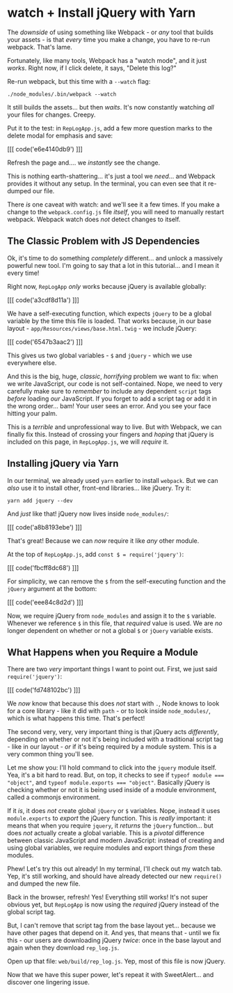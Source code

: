 # watch + Install jQuery with Yarn

The *downside* of using something like Webpack - or *any* tool that builds your
assets - is that *every* time you make a change, you have to re-run webpack. That's
lame.

Fortunately, like many tools, Webpack has a "watch mode", and it just *works*.
Right now, if I click delete, it says, "Delete this log?"

Re-run webpack, but this time with a `--watch` flag:

```terminal-silent
./node_modules/.bin/webpack --watch
```

It still builds the assets... but then *waits*. It's now constantly watching *all*
your files for changes. Creepy.

Put it to the test: in `RepLogApp.js`, add a few more question marks to the delete
modal for emphasis and save:

[[[ code('e6e4140db9') ]]]

Refresh the page and.... we *instantly* see the change.

This is nothing earth-shattering... it's just a tool we *need*... and Webpack provides
it without any setup. In the terminal, you can even see that it re-dumped our file.

There *is* one caveat with watch: and we'll see it a few times. If you make a change
to the `webpack.config.js` file *itself*, you will need to manually restart webpack.
Webpack watch does *not* detect changes to itself.

## The Classic Problem with JS Dependencies

Ok, it's time to do something *completely* different... and unlock a massively powerful
new tool. I'm going to say that a lot in this tutorial... and I mean it every time!

Right now, `RepLogApp` *only* works because jQuery is available globally:

[[[ code('a3cdf8d11a') ]]]

We have a self-executing function, which expects `jQuery` to be a global variable
by the time this file is loaded. That works because, in our base layout -
`app/Resources/views/base.html.twig` - we include jQuery:

[[[ code('6547b3aac2') ]]]

This gives us two global variables - `$` and `jQuery` - which we use everywhere else.

And this is the big, huge, *classic*, *horrifying* problem we want to fix: when we
write JavaScript, our code is not self-contained. Nope, we need to very carefully
make sure to *remember* to include any dependent `script` tags *before* loading *our*
JavaScript. If you forget to add a script tag or add it in the wrong order... bam!
Your user sees an error. And you see your face hitting your palm.

This is a *terrible* and unprofessional way to live. But with Webpack, we can finally
fix this. Instead of crossing your fingers and *hoping* that jQuery is included on
this page, in `RepLogApp.js`, we will *require* it.

## Installing jQuery via Yarn

In our terminal, we already used `yarn` earlier to install `webpack`. But we can
*also* use it to install other, front-end libraries... like jQuery. Try it:

```terminal
yarn add jquery --dev
```

And *just* like that! jQuery now lives inside `node_modules/`:

[[[ code('a8b8193ebe') ]]]

That's great! Because we can *now* require it like *any* other module.

At the top of `RepLogApp.js`, add `const $ = require('jquery')`:

[[[ code('fbcff8dc68') ]]]

For simplicity, we can remove the `$` from the self-executing function and the
`jQuery` argument at the bottom:

[[[ code('eee84c8d2d') ]]]

Now, we require jQuery from `node_modules` and assign it to the `$` variable. Whenever
we reference `$` in this file, that *required* value is used. We are *no* longer
dependent on whether or not a global `$` or `jQuery` variable exists.

## What Happens when you Require a Module

There are two *very* important things I want to point out. First, we just said
`require('jquery')`:

[[[ code('fd748102bc') ]]]

We *now* know that because this does *not* start with `.`, Node knows to look for
a core library - like it did with `path` - or to look inside `node_modules/`,
which is what happens this time. That's perfect!

The second very, very, very important thing is that jQuery acts *differently*,
depending on whether or not it's being included with a traditional script tag -
like in our layout - *or* if it's being required by a module system. This is a
very common thing you'll see.

Let me show you: I'll hold command to click into the `jquery` module itself. Yea,
it's a bit hard to read. But, on top, it checks to see if
`typeof module === "object"`, and `typeof module.exports === "object"`. Basically
jQuery is checking whether or not it is being used inside of a module environment,
called a commonjs environment.

If it *is*, it does *not* create global `jQuery` or `$` variables. Nope, instead
it uses `module.exports` to *export* the jQuery function. This is *really* important:
it means that when you require `jquery`, it *returns* the `jQuery` function...
but does *not* actually create a global variable. This is a *pivotal* difference
between classic JavaScript and modern JavaScript: instead of creating and using
global variables, we require modules and export things *from* these modules.

Phew! Let's try this out already! In my terminal, I'll check out my watch tab.
Yep, it's still working, and should have already detected our new `require()` and
dumped the new file.

Back in the browser, refresh! Yes! Everything still works! It's not super obvious
yet, but `RepLogApp` is now using the *required* jQuery instead of the global
script tag.

But, I can't remove that script tag from the base layout yet... because we have other
pages that depend on it. And yes, that means that - until we fix this - our users
are downloading jQuery *twice*: once in the base layout and again when they download
`rep_log.js`.

Open up that file: `web/build/rep_log.js`. Yep, most of this file is now jQuery.

Now that we have this super power, let's repeat it with SweetAlert... and discover
one lingering issue.
